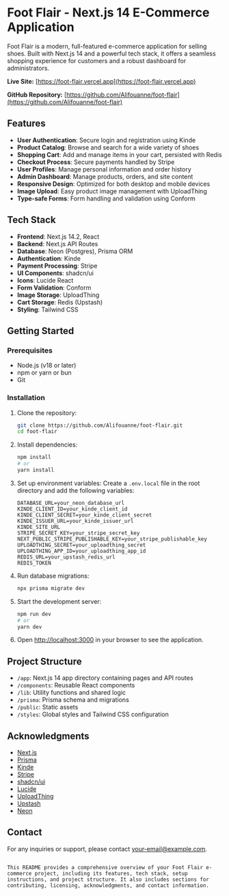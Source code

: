 # Foot Flair - Next.js 14 E-Commerce Application

Foot Flair is a modern, full-featured e-commerce application for selling shoes. Built with Next.js 14 and a powerful tech stack, it offers a seamless shopping experience for customers and a robust dashboard for administrators.

**Live Site:** [https://foot-flair.vercel.app](https://foot-flair.vercel.app)

**GitHub Repository:** [https://github.com/Alifouanne/foot-flair](https://github.com/Alifouanne/foot-flair)

## Features

- **User Authentication**: Secure login and registration using Kinde
- **Product Catalog**: Browse and search for a wide variety of shoes
- **Shopping Cart**: Add and manage items in your cart, persisted with Redis
- **Checkout Process**: Secure payments handled by Stripe
- **User Profiles**: Manage personal information and order history
- **Admin Dashboard**: Manage products, orders, and site content
- **Responsive Design**: Optimized for both desktop and mobile devices
- **Image Upload**: Easy product image management with UploadThing
- **Type-safe Forms**: Form handling and validation using Conform

## Tech Stack

- **Frontend**: Next.js 14.2, React
- **Backend**: Next.js API Routes
- **Database**: Neon (Postgres), Prisma ORM
- **Authentication**: Kinde
- **Payment Processing**: Stripe
- **UI Components**: shadcn/ui
- **Icons**: Lucide React
- **Form Validation**: Conform
- **Image Storage**: UploadThing
- **Cart Storage**: Redis (Upstash)
- **Styling**: Tailwind CSS

## Getting Started

### Prerequisites

- Node.js (v18 or later)
- npm or yarn or bun
- Git

### Installation

1. Clone the repository:

   ```bash
   git clone https://github.com/Alifouanne/foot-flair.git
   cd foot-flair
   ```

2. Install dependencies:

   ```bash
   npm install
   # or
   yarn install
   ```

3. Set up environment variables:
   Create a `.env.local` file in the root directory and add the following variables:

   ```
   DATABASE_URL=your_neon_database_url
   KINDE_CLIENT_ID=your_kinde_client_id
   KINDE_CLIENT_SECRET=your_kinde_client_secret
   KINDE_ISSUER_URL=your_kinde_issuer_url
   KINDE_SITE_URL
   STRIPE_SECRET_KEY=your_stripe_secret_key
   NEXT_PUBLIC_STRIPE_PUBLISHABLE_KEY=your_stripe_publishable_key
   UPLOADTHING_SECRET=your_uploadthing_secret
   UPLOADTHING_APP_ID=your_uploadthing_app_id
   REDIS_URL=your_upstash_redis_url
   REDIS_TOKEN
   ```

4. Run database migrations:

   ```bash
   npx prisma migrate dev
   ```

5. Start the development server:

   ```bash
   npm run dev
   # or
   yarn dev
   ```

6. Open [http://localhost:3000](http://localhost:3000) in your browser to see the application.

## Project Structure

- `/app`: Next.js 14 app directory containing pages and API routes
- `/components`: Reusable React components
- `/lib`: Utility functions and shared logic
- `/prisma`: Prisma schema and migrations
- `/public`: Static assets
- `/styles`: Global styles and Tailwind CSS configuration

## Acknowledgments

- [Next.js](https://nextjs.org/)
- [Prisma](https://www.prisma.io/)
- [Kinde](https://kinde.com/)
- [Stripe](https://stripe.com/)
- [shadcn/ui](https://ui.shadcn.com/)
- [Lucide](https://lucide.dev/)
- [UploadThing](https://uploadthing.com/)
- [Upstash](https://upstash.com/)
- [Neon](https://neon.tech/)

## Contact

For any inquiries or support, please contact [your-email@example.com](mailto:alifouanne8@gmail.com).

```

This README provides a comprehensive overview of your Foot Flair e-commerce project, including its features, tech stack, setup instructions, and project structure. It also includes sections for contributing, licensing, acknowledgments, and contact information.




```
